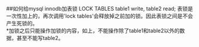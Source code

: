##如何给mysql innodb加表锁
    LOCK TABLES table1 write, table2 read;
表锁是一次性加上的，再次调用'lock tables'会释放掉之前加的锁。因此表锁之间是不会产生死锁的。  
*加锁之后只能操作加锁的内容，如上，不能操作除了table1和table2以外的数据，甚至不能写table2。

